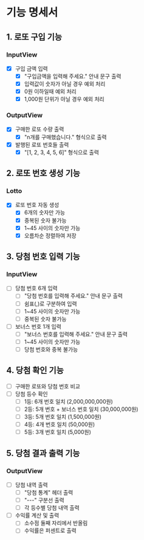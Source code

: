 # 기능 명세서

## 1. 로또 구입 기능
### InputView
- [x] 구입 금액 입력
  - [x] "구입금액을 입력해 주세요." 안내 문구 출력
  - [x] 입력값이 숫자가 아닐 경우 예외 처리
  - [x] 0원 이하일때 예외 처리
  - [x] 1,000원 단위가 아닐 경우 예외 처리
### OutputView
- [x] 구매한 로또 수량 출력
  - [x] "n개를 구매했습니다." 형식으로 출력
- [x] 발행된 로또 번호들 출력
  - [x] "[1, 2, 3, 4, 5, 6]" 형식으로 출력
## 2. 로또 번호 생성 기능
### Lotto
- [x] 로또 번호 자동 생성
  - [x] 6개의 숫자만 가능
  - [x] 중복된 숫자 불가능
  - [x] 1~45 사이의 숫자만 가능
  - [x] 오름차순 정렬하여 저장

## 3. 당첨 번호 입력 기능
### InputView
- [ ] 당첨 번호 6개 입력
  - [ ] "당첨 번호를 입력해 주세요." 안내 문구 출력
  - [ ] 쉼표(,)로 구분하여 입력
  - [ ] 1~45 사이의 숫자만 가능
  - [ ] 중복된 숫자 불가능
- [ ] 보너스 번호 1개 입력
  - [ ] "보너스 번호를 입력해 주세요." 안내 문구 출력
  - [ ] 1~45 사이의 숫자만 가능
  - [ ] 당첨 번호와 중복 불가능

## 4. 당첨 확인 기능
- [ ] 구매한 로또와 당첨 번호 비교
- [ ] 당첨 등수 확인
  - [ ] 1등: 6개 번호 일치 (2,000,000,000원)
  - [ ] 2등: 5개 번호 + 보너스 번호 일치 (30,000,000원)
  - [ ] 3등: 5개 번호 일치 (1,500,000원)
  - [ ] 4등: 4개 번호 일치 (50,000원)
  - [ ] 5등: 3개 번호 일치 (5,000원)

## 5. 당첨 결과 출력 기능
### OutputView
- [ ] 당첨 내역 출력
  - [ ] "당첨 통계" 헤더 출력
  - [ ] "---" 구분선 출력
  - [ ] 각 등수별 당첨 내역 출력
- [ ] 수익률 계산 및 출력
  - [ ] 소수점 둘째 자리에서 반올림
  - [ ] 수익률은 퍼센트로 출력